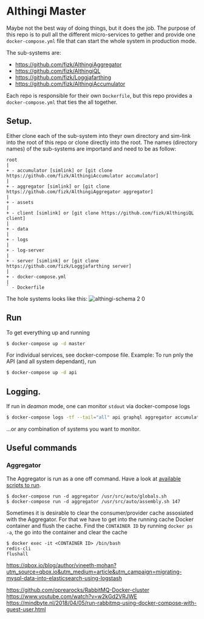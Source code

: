 # Althingi Master

Maybe not the best way of doing things, but it does the job.
The purpose of this repo is to pull all the different micro-services to gether and provide one `docker-compose.yml` file that can start the whole system in production mode.

The sub-systems are:
* https://github.com/fizk/AlthingiAggregator
* https://github.com/fizk/AlthingiQL
* https://github.com/fizk/Loggjafarthing
* https://github.com/fizk/AlthingiAccumulator

Each repo is responsible for their own `Dockerfile`, but this repo provides a `docker-compose.yml` that ties the all together.

## Setup.
Either clone each of the sub-system into theyr own directory and sim-link into the root of this repo or clone directly into the root. The names (directory names) of the sub-systems are importand and need to be as follow:

```
root
|
+ - accumulator [simlink] or [git clone https://github.com/fizk/AlthingiAccumulator accumulator]
|
+ - aggregator [simlink] or [git clone https://github.com/fizk/AlthingiAggregator aggregator]
|
+ - assets
| 
+ - client [simlink] or [git clone https://github.com/fizk/AlthingiQL client]
|
+ - data
|
+ - logs
|
+ - log-server
|
+ - server [simlink] or [git clone https://github.com/fizk/Loggjafarthing server]
| 
+ - docker-compose.yml
| 
` - Dockerfile
```

The hole systems looks like this:
![althingi-schema 2 0](https://user-images.githubusercontent.com/386336/54566370-c53e8e00-4a24-11e9-99e7-8cedad9113b2.png)

## Run
To get everything up and running

```bash
$ docker-compose up -d master
```

For individual services, see docker-compose file. Example: To run pnly the API (and all system dependant), run 
```bash
$ docker-compose up -d api
```

## Logging.
If run in _deamon_ mode, one can monitor `stdout` via docker-compose logs
```bash
$ docker-compose logs -tf --tail="all" api graphql aggregator accumulator
```
...or any combination of systems you want to monitor.

## Useful commands

### Aggregator
The Aggregator is run as a one off command. Have a look at [available scripts to run](https://github.com/fizk/AlthingiAggregator/tree/master/auto).

```
$ docker-compose run -d aggregator /usr/src/auto/globals.sh
$ docker-compose run -d aggregator /usr/src/auto/assembly.sh 147
```

Sometimes it is desirable to clear the consumer/provider cache assosiated with the Aggregator. For that we have to get into the running cache Docker container and flush the cache. Find the `CONTAINER ID` by running `docker ps -a`, the go into the container and clear the cache

```
$ docker exec -it <CONTAINER ID> /bin/bash
redis-cli
flushall
```

https://qbox.io/blog/author/vineeth-mohan?utm_source=qbox.io&utm_medium=article&utm_campaign=migrating-mysql-data-into-elasticsearch-using-logstash


https://github.com/oprearocks/RabbitMQ-Docker-cluster
https://www.youtube.com/watch?v=w2kGd2VRJWE
https://mindbyte.nl/2018/04/05/run-rabbitmq-using-docker-compose-with-guest-user.html
